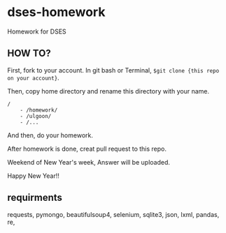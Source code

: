 # dses-homework
Homework for DSES

## HOW TO?

First, fork to your account.
In git bash or Terminal, `$git clone {this repo on your account}`.

Then, copy home directory and rename this directory with your name.

```
/
    - /homework/
    - /ulgoon/
    - /...
```

And then, do your homework.

After homework is done, creat pull request to this repo.

Weekend of New Year's week, Answer will be uploaded.

Happy New Year!!

## requirments
requests,
pymongo,
beautifulsoup4,
selenium,
sqlite3,
json,
lxml,
pandas,
re,